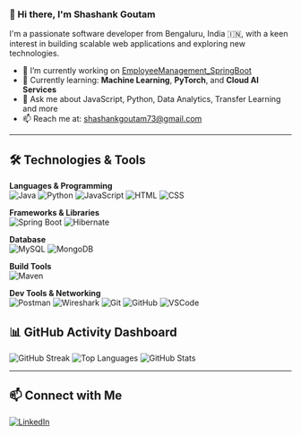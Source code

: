 ### 👋 Hi there, I'm Shashank Goutam

I'm a passionate software developer from Bengaluru, India 🇮🇳, with a keen interest in building scalable web applications and exploring new technologies.

- 🔭 I’m currently working on [EmployeeManagement_SpringBoot](https://github.com/ShashankGoutam/EmployeeManagement_SpringBoot.git)
- 🌱 Currently learning: **Machine Learning**, **PyTorch**, and **Cloud AI Services**
- 💬 Ask me about JavaScript, Python, Data Analytics, Transfer Learning and more
- 📫 Reach me at: [shashankgoutam73@gmail.com](mailto:shashankgoutam73@gmail.com)

---

## 🛠️ Technologies & Tools

**Languages & Programming**  
![Java](https://img.shields.io/badge/-Java-007396?style=flat-square&logo=java&logoColor=white)
![Python](https://img.shields.io/badge/-Python-3776AB?style=flat-square&logo=python&logoColor=white)
![JavaScript](https://img.shields.io/badge/-JavaScript-black?style=flat-square&logo=javascript)
![HTML](https://img.shields.io/badge/-HTML5-E34F26?style=flat-square&logo=html5&logoColor=white)
![CSS](https://img.shields.io/badge/-CSS3-1572B6?style=flat-square&logo=css3&logoColor=white)

**Frameworks & Libraries**  
![Spring Boot](https://img.shields.io/badge/-Spring%20Boot-6DB33F?style=flat-square&logo=spring-boot&logoColor=white)
![Hibernate](https://img.shields.io/badge/-Hibernate-59666C?style=flat-square&logo=hibernate&logoColor=white)

**Database**  
![MySQL](https://img.shields.io/badge/-MySQL-4479A1?style=flat-square&logo=mysql&logoColor=white)
![MongoDB](https://img.shields.io/badge/-MongoDB-black?style=flat-square&logo=mongodb)

**Build Tools**  
![Maven](https://img.shields.io/badge/-Maven-C71A36?style=flat-square&logo=apache-maven&logoColor=white)

**Dev Tools & Networking**  
![Postman](https://img.shields.io/badge/-Postman-FF6C37?style=flat-square&logo=postman&logoColor=white)
![Wireshark](https://img.shields.io/badge/-Wireshark-1679A7?style=flat-square&logo=wireshark&logoColor=white)
![Git](https://img.shields.io/badge/-Git-black?style=flat-square&logo=git)
![GitHub](https://img.shields.io/badge/-GitHub-black?style=flat-square&logo=github)
![VSCode](https://img.shields.io/badge/-VSCode-007ACC?style=flat-square&logo=visual-studio-code&logoColor=white)


## 📊 GitHub Activity Dashboard

![GitHub Streak](https://streak-stats.demolab.com/?user=ShashankGoutam&theme=radical)
![Top Languages](https://github-readme-stats.vercel.app/api/top-langs/?username=ShashankGoutam&layout=compact&theme=tokyonight)
![GitHub Stats](https://github-readme-stats.vercel.app/api?username=ShashankGoutam&show_icons=true&theme=radical)


---

## 📫 Connect with Me

[![LinkedIn](https://img.shields.io/badge/-LinkedIn-0077B5?style=flat&logo=linkedin&logoColor=white)](https://www.linkedin.com/in/shashank-goutam-735924288/)
